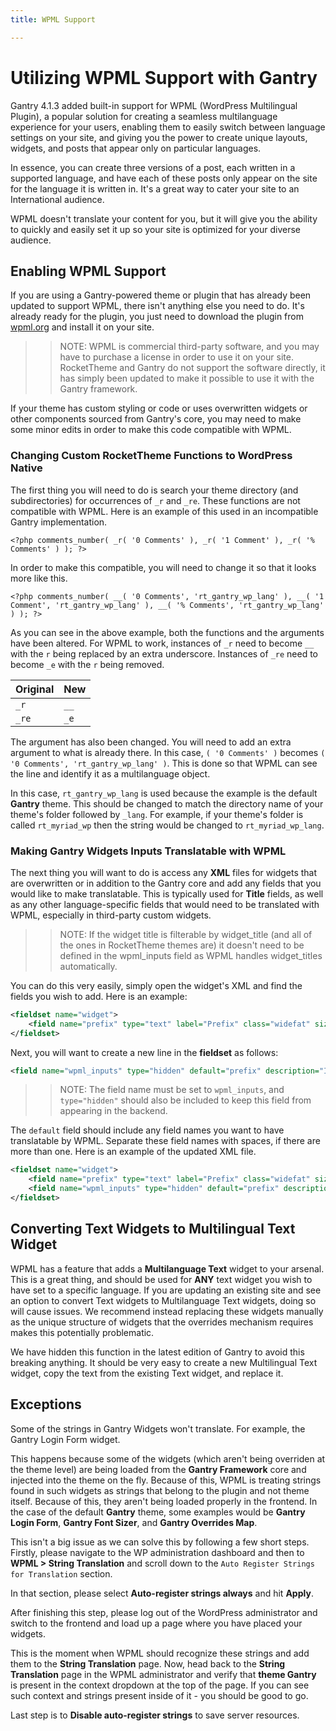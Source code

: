 ```yaml
---
title: WPML Support

---
```


Utilizing WPML Support with Gantry
=============================

Gantry 4.1.3 added built-in support for WPML (WordPress Multilingual Plugin), a popular solution for creating a seamless multilanguage experience for your users, enabling them to easily switch between language settings on your site, and giving you the power to create unique layouts, widgets, and posts that appear only on particular languages.

In essence, you can create three versions of a post, each written in a supported language, and have each of these posts only appear on the site for the language it is written in. It's a great way to cater your site to an International audience.

WPML doesn't translate your content for you, but it will give you the ability to quickly and easily set it up so your site is optimized for your diverse audience.

Enabling WPML Support
-----

If you are using a Gantry-powered theme or plugin that has already been updated to support WPML, there isn't anything else you need to do. It's already ready for the plugin, you just need to download the plugin from [wpml.org](http://wpml.org/) and install it on your site. 

>> NOTE: WPML is commercial third-party software, and you may have to purchase a license in order to use it on your site. RocketTheme and Gantry do not support the software directly, it has simply been updated to make it possible to use it with the Gantry framework.

If your theme has custom styling or code or uses overwritten widgets or other components sourced from Gantry's core, you may need to make some minor edits in order to make this code compatible with WPML.

### Changing Custom RocketTheme Functions to WordPress Native

The first thing you will need to do is search your theme directory (and subdirectories) for occurrences of `_r` and `_re`. These functions are not compatible with WPML. Here is an example of this used in an incompatible Gantry implementation.

~~~ .php
<?php comments_number( _r( '0 Comments' ), _r( '1 Comment' ), _r( '% Comments' ) ); ?>
~~~

In order to make this compatible, you will need to change it so that it looks more like this.

~~~ .php
<?php comments_number( __( '0 Comments', 'rt_gantry_wp_lang' ), __( '1 Comment', 'rt_gantry_wp_lang' ), __( '% Comments', 'rt_gantry_wp_lang' ) ); ?>
~~~

As you can see in the above example, both the functions and the arguments have been altered. For WPML to work, instances of `_r` need to become `__` with the `r` being replaced by an extra underscore. Instances of `_re` need to become `_e` with the `r` being removed.

| Original | New   |
| :----    | :---- |
| `_r`     | `__`  |
| `_re`    | `_e`  |

The argument has also been changed. You will need to add an extra argument to what is already there. In this case, `( '0 Comments' )` becomes `( '0 Comments', 'rt_gantry_wp_lang' )`. This is done so that WPML can see the line and identify it as a multilanguage object.

In this case, `rt_gantry_wp_lang` is used because the example is the default **Gantry** theme. This should be changed to match the directory name of your theme's folder followed by `_lang`. For example, if your theme's folder is called `rt_myriad_wp` then the string would be changed to `rt_myriad_wp_lang`.

### Making Gantry Widgets Inputs Translatable with WPML

The next thing you will want to do is access any **XML** files for widgets that are overwritten or in addition to the Gantry core and add any fields that you would like to make translatable. This is typically used for **Title** fields, as well as any other language-specific fields that would need to be translated with WPML, especially in third-party custom widgets.

>> NOTE: If the widget title is filterable by widget_title (and all of the ones in RocketTheme themes are) it doesn't need to be defined in the wpml_inputs field as WPML handles widget_titles automatically.

You can do this very easily, simply open the widget's XML and find the fields you wish to add. Here is an example:

~~~ .xml
<fieldset name="widget">
    <field name="prefix" type="text" label="Prefix" class="widefat" size="30" default="You are here:" readonly="false" />
</fieldset>
~~~

Next, you will want to create a new line in the **fieldset** as follows:

~~~ .xml
<field name="wpml_inputs" type="hidden" default="prefix" description="Input field names (separated by space) that can be translated by WPML" readonly="true" />
~~~

>> NOTE: The field name must be set to `wpml_inputs`, and `type="hidden"` should also be included to keep this field from appearing in the backend.

The `default` field should include any field names you want to have translatable by WPML. Separate these field names with spaces, if there are more than one. Here is an example of the updated XML file.

~~~ .xml
<fieldset name="widget">
	<field name="prefix" type="text" label="Prefix" class="widefat" size="30" default="You are here:" readonly="false" />
    <field name="wpml_inputs" type="hidden" default="prefix" description="Input field names (separated by space) that can be translated by WPML" readonly="true" />
</fieldset>
~~~

Converting Text Widgets to Multilingual Text Widget
-----

WPML has a feature that adds a **Multilanguage Text** widget to your arsenal. This is a great thing, and should be used for **ANY** text widget you wish to have set to a specific language. If you are updating an existing site and see an option to convert Text widgets to Multilanguage Text widgets, doing so will cause issues. We recommend instead replacing these widgets manually as the unique structure of widgets that the overrides mechanism requires makes this potentially problematic.

We have hidden this function in the latest edition of Gantry to avoid this breaking anything. It should be very easy to create a new Multilingual Text widget, copy the text from the existing Text widget, and replace it.

Exceptions
-----

Some of the strings in Gantry Widgets won't translate. For example, the Gantry Login Form widget.

This happens because some of the widgets (which aren't being overriden at the theme level) are being loaded from the **Gantry Framework** core and injected into the theme on the fly. Because of this, WPML is treating strings found in such widgets as strings that belong to the plugin and not theme itself. Because of this, they aren't being loaded properly in the frontend. In the case of the default **Gantry** theme, some examples would be **Gantry Login Form**, **Gantry Font Sizer**, and **Gantry Overrides Map**.

This isn't a big issue as we can solve this by following a few short steps. Firstly, please navigate to the WP administration dashboard and then to **WPML > String Translation** and scroll down to the `Auto Register Strings for Translation` section.

In that section, please select **Auto-register strings always** and hit **Apply**. 

After finishing this step, please log out of the WordPress administrator and switch to the frontend and load up a page where you have placed your widgets.

This is the moment when WPML should recognize these strings and add them to the **String Translation** page. Now, head back to the **String Translation** page in the WPML administrator and verify that **theme Gantry** is present in the context dropdown at the top of the page. If you can see such context and strings present inside of it - you should be good to go. 

Last step is to **Disable auto-register strings** to save server resources.
